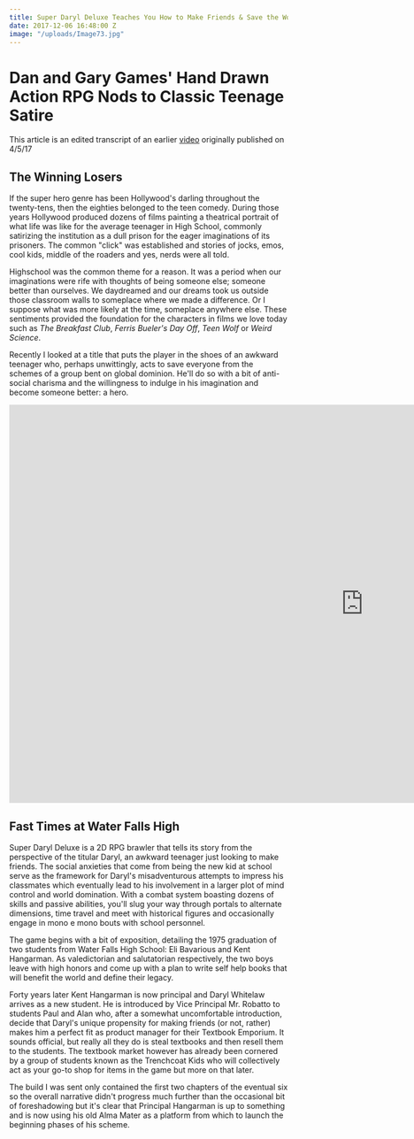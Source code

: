 ```yaml
---
title: Super Daryl Deluxe Teaches You How to Make Friends & Save the World
date: 2017-12-06 16:48:00 Z
image: "/uploads/Image73.jpg"
---
```


# Dan and Gary Games' Hand Drawn Action RPG Nods to Classic Teenage Satire

This article is an edited transcript of an earlier [video](https://www.youtube.com/watch?v=RkOPysxAm74) originally published on 4/5/17

## The Winning Losers

If the super hero genre has been Hollywood's darling throughout the twenty-tens, then the eighties belonged to the teen comedy. During those years Hollywood produced dozens of films painting a theatrical portrait of what life was like for the  average teenager in High School, commonly satirizing the institution as a dull prison for the eager imaginations of its prisoners. The common "click" was established and stories of jocks, emos, cool kids, middle of the roaders and yes, nerds were all told.  

Highschool was the common theme for a reason. It was a period when our imaginations were rife with thoughts of being someone else; someone better than ourselves. We daydreamed and our dreams took us outside those classroom walls to someplace where we made a difference. Or I suppose what was more likely at the time, someplace anywhere else. These sentiments provided the foundation for the characters in films we love today such as *The Breakfast Club*, *Ferris Bueler's Day Off*, *Teen Wolf* or *Weird Science*. 

Recently I looked at a title that puts the player in the shoes of an awkward teenager who, perhaps unwittingly, acts to save everyone from the schemes of a group bent on global dominion. He'll do so with a bit of anti-social charisma and the willingness to indulge in his imagination and become someone better: a hero.

<iframe width="1280" height="720" src="https://www.youtube.com/embed/1_UsKaatxRI" frameborder="0" gesture="media" allow="encrypted-media" allowfullscreen></iframe> 

## Fast Times at Water Falls High

Super Daryl Deluxe is a 2D RPG brawler that tells its story from the perspective of the titular Daryl, an awkward teenager just looking to make friends. The social anxieties that come from being the new kid at school serve as the framework for Daryl's misadventurous attempts to impress his classmates which eventually lead to his involvement in a larger plot of mind control and world domination. With a combat system boasting dozens of skills and passive abilities, you'll slug your way through portals to alternate dimensions, time travel and meet with historical figures and occasionally engage in mono e mono bouts with school personnel. 

The game begins with a bit of exposition, detailing the 1975 graduation of two students from Water Falls High School: Eli Bavarious and Kent Hangarman. As valedictorian and salutatorian respectively, the two boys leave with high honors and come up with a plan to write self help books that will benefit the world and define their legacy.

 

Forty years later Kent Hangarman is now principal and Daryl Whitelaw arrives as a new student. He is introduced by Vice Principal Mr. Robatto to students Paul and Alan who, after a somewhat uncomfortable introduction, decide that Daryl's unique propensity for making friends  (or not, rather) makes him a perfect fit as product manager for their Textbook Emporium. It sounds official, but really all they do is steal textbooks and then resell them to the students. The textbook market however has already been cornered by a group of students known as the Trenchcoat Kids who will collectively act as your go-to shop for items in the game but more on that later. 

The build I was sent only contained the first two chapters of the eventual six so the overall narrative didn't progress much further than the occasional bit of foreshadowing but it's clear that Principal Hangarman is up to something and is now using his old Alma Mater as a platform from which to launch the beginning phases of his scheme. 